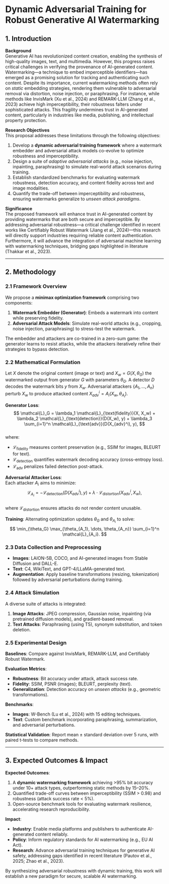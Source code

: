 # Dynamic Adversarial Training for Robust Generative AI Watermarking  

## 1. Introduction  

**Background**  
Generative AI has revolutionized content creation, enabling the synthesis of high-quality images, text, and multimedia. However, this progress raises critical challenges in verifying the provenance of AI-generated content. Watermarking—a technique to embed imperceptible identifiers—has emerged as a promising solution for tracking and authenticating such content. Despite its importance, current watermarking methods often rely on *static* embedding strategies, rendering them vulnerable to adversarial removal via distortion, noise injection, or paraphrasing. For instance, while methods like InvisMark (Xu et al., 2024) and REMARK-LLM (Zhang et al., 2023) achieve high imperceptibility, their robustness falters under sophisticated attacks. This fragility undermines trust in AI-generated content, particularly in industries like media, publishing, and intellectual property protection.  

**Research Objectives**  
This proposal addresses these limitations through the following objectives:  
1. Develop a **dynamic adversarial training framework** where a watermark embedder and adversarial attack models co-evolve to optimize robustness and imperceptibility.  
2. Design a suite of *adaptive adversarial attacks* (e.g., noise injection, inpainting, paraphrasing) to simulate real-world attack scenarios during training.  
3. Establish standardized benchmarks for evaluating watermark robustness, detection accuracy, and content fidelity across text and image modalities.  
4. Quantify the trade-off between imperceptibility and robustness, ensuring watermarks generalize to *unseen attack paradigms*.  

**Significance**  
The proposed framework will enhance trust in AI-generated content by providing watermarks that are both secure and imperceptible. By addressing adversarial robustness—a critical challenge identified in recent works like Certifiably Robust Watermark (Jiang et al., 2024)—this research will directly support industries requiring reliable content authentication. Furthermore, it will advance the integration of adversarial machine learning with watermarking techniques, bridging gaps highlighted in literature (Thakkar et al., 2023).  

---

## 2. Methodology  

### 2.1 Framework Overview  
We propose a **minimax optimization framework** comprising two components:  
1. **Watermark Embedder (Generator)**: Embeds a watermark into content while preserving fidelity.  
2. **Adversarial Attack Models**: Simulate real-world attacks (e.g., cropping, noise injection, paraphrasing) to stress-test the watermark.  

The embedder and attackers are co-trained in a zero-sum game: the generator learns to resist attacks, while the attackers iteratively refine their strategies to bypass detection.  

### 2.2 Mathematical Formulation  
Let $X$ denote the original content (image or text) and $X_w = G(X, \theta_G)$ the watermarked output from generator $G$ with parameters $\theta_G$. A detector $D$ decodes the watermark bits $y$ from $X_w$. Adversarial attackers $\{A_1, \dots, A_n\}$ perturb $X_w$ to produce attacked content $X_{adv}^i = A_i(X_w, \theta_{A_i})$.  

**Generator Loss**:  
$$
\mathcal{L}_G = \lambda_1 \mathcal{L}_{\text{fidelity}}(X, X_w) + \lambda_2 \mathcal{L}_{\text{detection}}(D(X_w), y) + \lambda_3 \sum_{i=1}^n \mathcal{L}_{\text{adv}}(D(X_{adv}^i), y),
$$  
where:  
- $\mathcal{L}_{\text{fidelity}}$ measures content preservation (e.g., SSIM for images, BLEURT for text).  
- $\mathcal{L}_{\text{detection}}$ quantifies watermark decoding accuracy (cross-entropy loss).  
- $\mathcal{L}_{\text{adv}}$ penalizes failed detection post-attack.  

**Adversarial Attacker Loss**:  
Each attacker $A_i$ aims to minimize:  
$$
\mathcal{L}_{A_i} = -\mathcal{L}_{\text{detection}}(D(X_{adv}^i), y) + \lambda \cdot \mathcal{L}_{\text{distortion}}(X_{adv}^i, X_w),
$$  
where $\mathcal{L}_{\text{distortion}}$ ensures attacks do not render content unusable.  

**Training**: Alternating optimization updates $\theta_G$ and $\theta_{A_i}$ to solve:  
$$
\min_{\theta_G} \max_{\theta_{A_1}, \dots, \theta_{A_n}} \sum_{i=1}^n \mathcal{L}_{A_i}.
$$  

### 2.3 Data Collection and Preprocessing  
- **Images**: LAION-5B, COCO, and AI-generated images from Stable Diffusion and DALL-E.  
- **Text**: C4, WikiText, and GPT-4/LLaMA-generated text.  
- **Augmentation**: Apply baseline transformations (resizing, tokenization) followed by adversarial perturbations during training.  

### 2.4 Attack Simulation  
A diverse suite of attacks is integrated:  
1. **Image Attacks**: JPEG compression, Gaussian noise, inpainting (via pretrained diffusion models), and gradient-based removal.  
2. **Text Attacks**: Paraphrasing (using T5), synonym substitution, and token deletion.  

### 2.5 Experimental Design  
**Baselines**: Compare against InvisMark, REMARK-LLM, and Certifiably Robust Watermark.  

**Evaluation Metrics**:  
- **Robustness**: Bit accuracy under attack, attack success rate.  
- **Fidelity**: SSIM, PSNR (images); BLEURT, perplexity (text).  
- **Generalization**: Detection accuracy on *unseen attacks* (e.g., geometric transformations).  

**Benchmarks**:  
- **Images**: W-Bench (Lu et al., 2024) with 15 editing techniques.  
- **Text**: Custom benchmark incorporating paraphrasing, summarization, and adversarial perturbations.  

**Statistical Validation**: Report mean ± standard deviation over 5 runs, with paired t-tests to compare methods.  

---

## 3. Expected Outcomes & Impact  

**Expected Outcomes**:  
1. A **dynamic watermarking framework** achieving >95% bit accuracy under 10+ attack types, outperforming static methods by 15–20%.  
2. Quantified trade-off curves between imperceptibility (SSIM > 0.98) and robustness (attack success rate < 5%).  
3. Open-source benchmark tools for evaluating watermark resilience, accelerating research reproducibility.  

**Impact**:  
- **Industry**: Enable media platforms and publishers to authenticate AI-generated content reliably.  
- **Policy**: Inform regulatory standards for AI watermarking (e.g., EU AI Act).  
- **Research**: Advance adversarial training techniques for generative AI safety, addressing gaps identified in recent literature (Pautov et al., 2025; Zhao et al., 2023).  

By synthesizing adversarial robustness with dynamic training, this work will establish a new paradigm for secure, scalable AI watermarking.